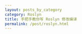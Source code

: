 ```yaml
---
layout: posts_by_category
category: Roslyn
title: 手把手教你写 Roslyn 修改编译
permalink: /post/roslyn.html
---
```

